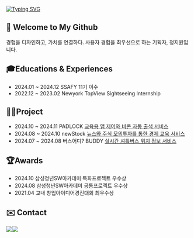 [![Typing SVG](https://readme-typing-svg.demolab.com?font=Alkatra&weight=500&size=45&duration=7000&pause=3&color=FFFFFF&center=false&vCenter=false&repeat=true&width=1000&height=100&lines=Hello,+I'm+Jiwon😁)](https://git.io/typing-svg)

## 👋 Welcome to My Github
경험을 디자인하고, 가치를 연결하다. 사용자 경험을 최우선으로 하는 기획자, 정지원입니다.

## 🎓Educations & Experiences
- 2024.01 ~ 2024.12 SSAFY 11기 이수
- 2022.12 ~ 2023.02 Newyork TopView Sightseeing Internship
  
## 👨‍💻Project
- 2024.10 ~ 2024.11 PADLOCK [교육용 앱 제어와 비콘 자동 출석 서비스](https://github.com/stopvvon/PADLOCK)
- 2024.08 ~ 2024.10 newStock [뉴스와 주식 모의투자를 통한 경제 교육 서비스](https://github.com/stopvvon/newStock)
- 2024.07 ~ 2024.08 버스어디? BUDDY [실시간 셔틀버스 위치 정보 서비스](https://github.com/stopvvon/BUDDY)


## 🏆Awards
- 2024.10 삼성청년SW아카데미 특화프로젝트 우수상
- 2024.08 삼성청년SW아카데미 공통프로젝트 우수상
- 2021.04 교내 창업아이디어경진대회 최우수상

## ✉️ Contact 
<div style="display:flex; flex-direction:row;">
    <a href="mailto:z1gram@naver.com">
        <img src="https://img.shields.io/badge/Naver-037C5A?style=flat-square&logo=Naver&logoColor=white"> 
    </a>
    <a href="mailto:stopvvon@gmail.com">
        <img src="https://img.shields.io/badge/Gmail-EA4335?style=flat-square&logo=Gmail&logoColor=white"> 
    </a>
</div>

